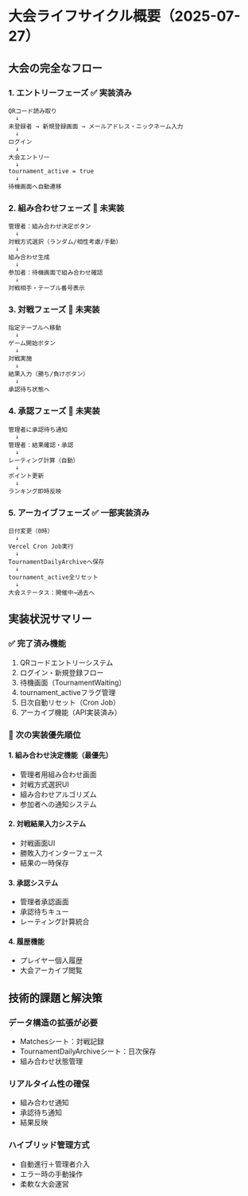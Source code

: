 # 大会ライフサイクル概要（2025-07-27）

## 大会の完全なフロー

### 1. エントリーフェーズ ✅ 実装済み
```
QRコード読み取り
  ↓
未登録者 → 新規登録画面 → メールアドレス・ニックネーム入力
  ↓
ログイン
  ↓
大会エントリー
  ↓
tournament_active = true
  ↓
待機画面へ自動遷移
```

### 2. 組み合わせフェーズ 🔄 未実装
```
管理者：組み合わせ決定ボタン
  ↓
対戦方式選択（ランダム/相性考慮/手動）
  ↓
組み合わせ生成
  ↓
参加者：待機画面で組み合わせ確認
  ↓
対戦相手・テーブル番号表示
```

### 3. 対戦フェーズ 🔄 未実装
```
指定テーブルへ移動
  ↓
ゲーム開始ボタン
  ↓
対戦実施
  ↓
結果入力（勝ち/負けボタン）
  ↓
承認待ち状態へ
```

### 4. 承認フェーズ 🔄 未実装
```
管理者に承認待ち通知
  ↓
管理者：結果確認・承認
  ↓
レーティング計算（自動）
  ↓
ポイント更新
  ↓
ランキング即時反映
```

### 5. アーカイブフェーズ ✅ 一部実装済み
```
日付変更（0時）
  ↓
Vercel Cron Job実行
  ↓
TournamentDailyArchiveへ保存
  ↓
tournament_active全リセット
  ↓
大会ステータス：開催中→過去へ
```

## 実装状況サマリー

### ✅ 完了済み機能
1. QRコードエントリーシステム
2. ログイン・新規登録フロー
3. 待機画面（TournamentWaiting）
4. tournament_activeフラグ管理
5. 日次自動リセット（Cron Job）
6. アーカイブ機能（API実装済み）

### 🔄 次の実装優先順位

#### 1. 組み合わせ決定機能（最優先）
- 管理者用組み合わせ画面
- 対戦方式選択UI
- 組み合わせアルゴリズム
- 参加者への通知システム

#### 2. 対戦結果入力システム
- 対戦画面UI
- 勝敗入力インターフェース
- 結果の一時保存

#### 3. 承認システム
- 管理者承認画面
- 承認待ちキュー
- レーティング計算統合

#### 4. 履歴機能
- プレイヤー個人履歴
- 大会アーカイブ閲覧

## 技術的課題と解決策

### データ構造の拡張が必要
- Matchesシート：対戦記録
- TournamentDailyArchiveシート：日次保存
- 組み合わせ状態管理

### リアルタイム性の確保
- 組み合わせ通知
- 承認待ち通知
- 結果反映

### ハイブリッド管理方式
- 自動進行＋管理者介入
- エラー時の手動操作
- 柔軟な大会運営